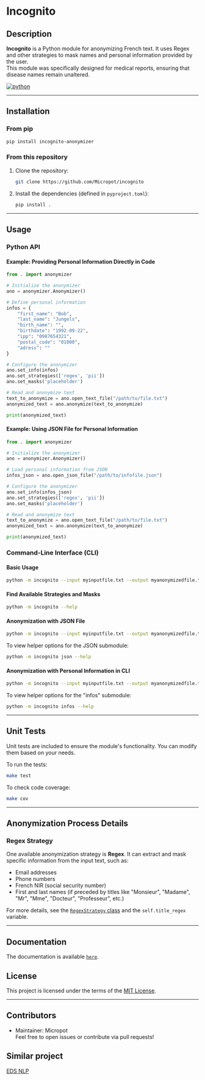 
# Incognito

## Description
**Incognito** is a Python module for anonymizing French text. It uses Regex and other strategies to mask names and personal information provided by the user.  
This module was specifically designed for medical reports, ensuring that disease names remain unaltered.

[![python](https://img.shields.io/badge/Python-3.12-3776AB.svg?style=flat&logo=python&logoColor=white)](https://www.python.org)

---

## Installation
### From pip
```bash
pip install incognito-anonymizer
```
### From this repository
1. Clone the repository:
    ```bash
    git clone https://github.com/Micropot/incognito
    ```

2. Install the dependencies (defined in `pyproject.toml`):
    ```bash
    pip install .
    ```

---

## Usage

### Python API

#### Example: Providing Personal Information Directly in Code
```python
from . import anonymizer

# Initialize the anonymizer
ano = anonymizer.Anonymizer()

# Define personal information
infos = {
    "first_name": "Bob",
    "last_name": "Jungels",
    "birth_name": "",
    "birthdate": "1992-09-22",
    "ipp": "0987654321",
    "postal_code": "01000",
    "adress": ""
}

# Configure the anonymizer
ano.set_info(infos)
ano.set_strategies(['regex', 'pii'])
ano.set_masks('placeholder')

# Read and anonymize text
text_to_anonymize = ano.open_text_file("/path/to/file.txt")
anonymized_text = ano.anonymize(text_to_anonymize)

print(anonymized_text)
```

#### Example: Using JSON File for Personal Information
```python
from . import anonymizer

# Initialize the anonymizer
ano = anonymizer.Anonymizer()

# Load personal information from JSON
infos_json = ano.open_json_file("/path/to/infofile.json")

# Configure the anonymizer
ano.set_info(infos_json)
ano.set_strategies(['regex', 'pii'])
ano.set_masks('placeholder')

# Read and anonymize text
text_to_anonymize = ano.open_text_file("/path/to/file.txt")
anonymized_text = ano.anonymize(text_to_anonymize)

print(anonymized_text)
```

### Command-Line Interface (CLI)

#### Basic Usage
```bash
python -m incognito --input myinputfile.txt --output myanonymizedfile.txt --strategies mystrategies --mask mymasks
```

#### Find Available Strategies and Masks
```bash
python -m incognito --help
```

#### Anonymization with JSON File
```bash
python -m incognito --input myinputfile.txt --output myanonymizedfile.txt --strategies mystrategies --mask mymasks json --json myjsonfile.json
```

To view helper options for the JSON submodule:
```bash
python -m incognito json --help
```

#### Anonymization with Personal Information in CLI
```bash
python -m incognito --input myinputfile.txt --output myanonymizedfile.txt --strategies mystrategies --mask mymasks infos --first_name Bob --last_name Dylan --birthdate 1800-01-01 --ipp 0987654312 --postal_code 75001
```

To view helper options for the "infos" submodule:
```bash
python -m incognito infos --help
```

---

## Unit Tests

Unit tests are included to ensure the module's functionality. You can modify them based on your needs.

To run the tests:
```bash
make test
```

To check code coverage:
```bash
make cov
```

---

## Anonymization Process Details

### Regex Strategy
One available anonymization strategy is **Regex**. It can extract and mask specific information from the input text, such as:
- Email addresses
- Phone numbers
- French NIR (social security number)
- First and last names (if preceded by titles like "Monsieur", "Madame", "Mr", "Mme", "Docteur", "Professeur", etc.)

For more details, see the [`RegexStrategy` class](incognito/analyzer.py) and the `self.title_regex` variable.

---

## Documentation 
The documentation is available [`here`](https://micropot.github.io/incognito/).

## License

This project is licensed under the terms of the [MIT License](LICENSE).

---

## Contributors

- Maintainer: Micropot  
Feel free to open issues or contribute via pull requests!

## Similar project

 [EDS NLP]('https://github.com/aphp/eds-pseudo/tree/main')


